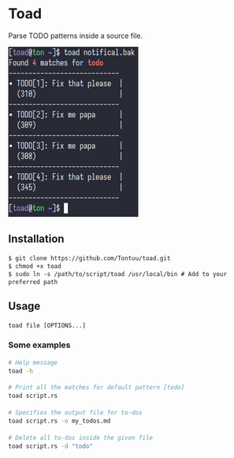 # Toad
Parse TODO patterns inside a source file.

<img src="assets/toad_example.png">

## Installation
```console
$ git clone https://github.com/Tontuu/toad.git
$ chmod +x toad
$ sudo ln -s /path/to/script/toad /usr/local/bin # Add to your preferred path
```

## Usage
```console
toad file [OPTIONS...]
```

### Some examples
```sh
# Help message
toad -h

# Print all the matches for default pattern [todo]
toad script.rs

# Specifies the output file for to-dos
toad script.rs -o my_todos.md

# Delete all to-dos inside the given file
toad script.rs -d "todo"
```
